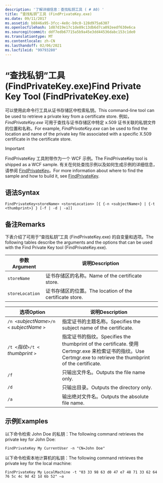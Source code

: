 ```yaml
---
description: '了解详细信息：查找私钥工具 ( # A0) '
title: “查找私钥”工具 (FindPrivateKey.exe)
ms.date: 09/11/2017
ms.assetid: b8846a95-3fcc-4e8c-b9c0-128d975a6307
ms.openlocfilehash: 1d87d19e17c1de89c13db6d7ca092eedf630e6ca
ms.sourcegitcommit: ddf7edb67715a5b9a45e3dd44536dabc153c1de0
ms.translationtype: MT
ms.contentlocale: zh-CN
ms.lasthandoff: 02/06/2021
ms.locfileid: "99793280"
---
```

# <a name="find-private-key-tool-findprivatekeyexe"></a><span data-ttu-id="c883e-103">“查找私钥”工具 (FindPrivateKey.exe)</span><span class="sxs-lookup"><span data-stu-id="c883e-103">Find Private Key Tool (FindPrivateKey.exe)</span></span>

<span data-ttu-id="c883e-104">可以使用此命令行工具从证书存储区中检索私钥。</span><span class="sxs-lookup"><span data-stu-id="c883e-104">This command-line tool can be used to retrieve a private key from a certificate store.</span></span> <span data-ttu-id="c883e-105">例如， *FindPrivateKey.exe* 可用于查找与证书存储区中特定 x.509 证书关联的私钥文件的位置和名称。</span><span class="sxs-lookup"><span data-stu-id="c883e-105">For example, *FindPrivateKey.exe* can be used to find the location and name of the private key file associated with a specific X.509 certificate in the certificate store.</span></span>

> [!IMPORTANT]
> <span data-ttu-id="c883e-106">FindPrivateKey 工具附带作为一个 WCF 示例。</span><span class="sxs-lookup"><span data-stu-id="c883e-106">The FindPrivateKey tool is shipped as a WCF sample.</span></span> <span data-ttu-id="c883e-107">有关在何处查找示例以及如何生成示例的详细信息，请参阅 [FindPrivateKey](./samples/findprivatekey.md)。</span><span class="sxs-lookup"><span data-stu-id="c883e-107">For more information about where to find the sample and how to build it, see [FindPrivateKey](./samples/findprivatekey.md).</span></span>

## <a name="syntax"></a><span data-ttu-id="c883e-108">语法</span><span class="sxs-lookup"><span data-stu-id="c883e-108">Syntax</span></span>

```console
FindPrivateKey<storeName> <storeLocation> [{ {-n <subjectName>} | {-t <thumbprint>} } [-f | -d | -a]]
```

## <a name="remarks"></a><span data-ttu-id="c883e-109">备注</span><span class="sxs-lookup"><span data-stu-id="c883e-109">Remarks</span></span>

<span data-ttu-id="c883e-110">下表介绍了可用于“查找私钥”工具 (FindPrivateKey.exe) 的自变量和选项。</span><span class="sxs-lookup"><span data-stu-id="c883e-110">The following tables describe the arguments and the options that can be used with the Find Private Key tool (FindPrivateKey.exe).</span></span>

|<span data-ttu-id="c883e-111">参数</span><span class="sxs-lookup"><span data-stu-id="c883e-111">Argument</span></span>|<span data-ttu-id="c883e-112">说明</span><span class="sxs-lookup"><span data-stu-id="c883e-112">Description</span></span>|
|--------------|-----------------|
|`storeName`|<span data-ttu-id="c883e-113">证书存储区的名称。</span><span class="sxs-lookup"><span data-stu-id="c883e-113">Name of the certificate store.</span></span>|
|`storeLocation`|<span data-ttu-id="c883e-114">证书存储区的位置。</span><span class="sxs-lookup"><span data-stu-id="c883e-114">The location of the certificate store.</span></span>|

|<span data-ttu-id="c883e-115">选项</span><span class="sxs-lookup"><span data-stu-id="c883e-115">Option</span></span>|<span data-ttu-id="c883e-116">说明</span><span class="sxs-lookup"><span data-stu-id="c883e-116">Description</span></span>|
|------------|-----------------|
|<span data-ttu-id="c883e-117">`/n <`*subjectName*`>`</span><span class="sxs-lookup"><span data-stu-id="c883e-117">`/n <` *subjectName* `>`</span></span>|<span data-ttu-id="c883e-118">指定证书的主题名称。</span><span class="sxs-lookup"><span data-stu-id="c883e-118">Specifies the subject name of the certificate.</span></span>|
|<span data-ttu-id="c883e-119">`/t <`*指纹*`>`</span><span class="sxs-lookup"><span data-stu-id="c883e-119">`/t <` *thumbprint* `>`</span></span>|<span data-ttu-id="c883e-120">指定证书的指纹。</span><span class="sxs-lookup"><span data-stu-id="c883e-120">Specifies the thumbprint of the certificate.</span></span> <span data-ttu-id="c883e-121">使用 Certmgr.exe 来检索证书的指纹。</span><span class="sxs-lookup"><span data-stu-id="c883e-121">Use Certmgr.exe to retrieve the thumbprint of the certificate.</span></span>|
|`/f`|<span data-ttu-id="c883e-122">只输出文件名。</span><span class="sxs-lookup"><span data-stu-id="c883e-122">Outputs the file name only.</span></span>|
|`/d`|<span data-ttu-id="c883e-123">只输出目录。</span><span class="sxs-lookup"><span data-stu-id="c883e-123">Outputs the directory only.</span></span>|
|`/a`|<span data-ttu-id="c883e-124">输出绝对文件名。</span><span class="sxs-lookup"><span data-stu-id="c883e-124">Outputs the absolute file name.</span></span>|

## <a name="examples"></a><span data-ttu-id="c883e-125">示例</span><span class="sxs-lookup"><span data-stu-id="c883e-125">Examples</span></span>

<span data-ttu-id="c883e-126">以下命令检索 John Doe 的私钥：</span><span class="sxs-lookup"><span data-stu-id="c883e-126">The following command retrieves the private key for John Doe:</span></span>

```console
FindPrivateKey My CurrentUser -n "CN=John Doe"
```

<span data-ttu-id="c883e-127">以下命令检索本地计算机的私钥：</span><span class="sxs-lookup"><span data-stu-id="c883e-127">The following command retrieves the private key for the local machine:</span></span>

```console
FindPrivateKey My LocalMachine -t "03 33 98 63 d0 47 e7 48 71 33 62 64 76 5c 4c 9d 42 1d 6b 52" –a
```
